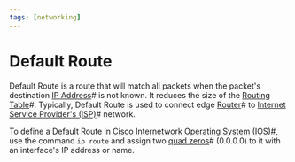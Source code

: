 ```yaml
---
tags: [networking]
---
```


# Default Route

Default Route is a route that will match all packets when the packet's
destination [IP Address](202206281021.md)# is not known. It reduces the size of
the [Routing Table](202210112056.md)#. Typically, Default Route is used to
connect edge [Router](202207061800.md)# to [Internet Service Provider's (ISP)](202209271141.md)#
network.

To define a Default Route in [Cisco Internetwork Operating System (IOS)](202210012232.md)#,
use the command `ip route` and assign two [quad zeros](202206151453.md)# (0.0.0.0) to
it with an interface's IP address or name.
